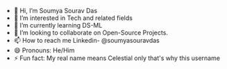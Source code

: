- 👋 Hi, I’m Soumya Sourav Das
- 👀 I’m interested in Tech and related fields
- 🌱 I’m currently learning DS-ML
- 💞️ I’m looking to collaborate on Open-Source Projects.
- 📫 How to reach me Linkedin- @soumyasouravdas
- 😄 Pronouns: He/Him
- ⚡ Fun fact: My real name means Celestial only that's why this username

<!---
celestial311/celestial311 is a ✨ special ✨ repository because its `README.md` (this file) appears on your GitHub profile.
You can click the Preview link to take a look at your changes.
--->
